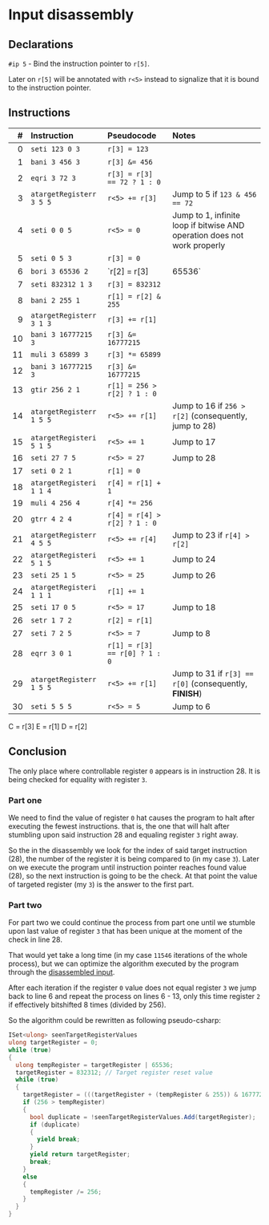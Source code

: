 # Input disassembly

## Declarations

`#ip 5` - Bind the instruction pointer to `r[5]`.

Later on `r[5]` will be annotated with `r<5>` instead to signalize that it is bound to the instruction pointer.

## Instructions

|  # |  Instruction        |  Pseudocode                   | Notes                                                                    |
|---:|:--------------------|:------------------------------|:-------------------------------------------------------------------------|
|  0 | `seti 123 0 3`      | `r[3] = 123`                  |                                                                          |
|  1 | `bani 3 456 3`      | `r[3] &= 456`                 |                                                                          |
|  2 | `eqri 3 72 3`       | `r[3] = r[3] == 72 ? 1 : 0`   |                                                                          |
|  3 | `atargetRegisterr 3 5 5`        | `r<5> += r[3]`                | Jump to 5 if `123 & 456 == 72`                                           |
|  4 | `seti 0 0 5`        | `r<5> = 0`                    | Jump to 1, infinite loop if bitwise AND operation does not work properly |
|  5 | `seti 0 5 3`        | `r[3] = 0`                    |                                                                          |
|  6 | `bori 3 65536 2`    | `r[2] = r[3] | 65536`         |                                                                          |
|  7 | `seti 832312 1 3`   | `r[3] = 832312`               |                                                                          |
|  8 | `bani 2 255 1`      | `r[1] = r[2] & 255`           |                                                                          |
|  9 | `atargetRegisterr 3 1 3`        | `r[3] += r[1]`                |                                                                          |
| 10 | `bani 3 16777215 3` | `r[3] &= 16777215`            |                                                                          |
| 11 | `muli 3 65899 3`    | `r[3] *= 65899`               |                                                                          |
| 12 | `bani 3 16777215 3` | `r[3] &= 16777215`            |                                                                          |
| 13 | `gtir 256 2 1`      | `r[1] = 256 > r[2] ? 1 : 0`   |                                                                          |
| 14 | `atargetRegisterr 1 5 5`        | `r<5> += r[1]`                | Jump to 16 if `256 > r[2]` (consequently, jump to 28)                    |
| 15 | `atargetRegisteri 5 1 5`        | `r<5> += 1`                   | Jump to 17                                                               |
| 16 | `seti 27 7 5`       | `r<5> = 27`                   | Jump to 28                                                               |
| 17 | `seti 0 2 1`        | `r[1] = 0`                    |                                                                          |
| 18 | `atargetRegisteri 1 1 4`        | `r[4] = r[1] + 1`             |                                                                          |
| 19 | `muli 4 256 4`      | `r[4] *= 256`                 |                                                                          |
| 20 | `gtrr 4 2 4`        | `r[4] = r[4] > r[2] ? 1 : 0`  |                                                                          |
| 21 | `atargetRegisterr 4 5 5`        | `r<5> += r[4]`                | Jump to 23 if `r[4] > r[2]`                                              |
| 22 | `atargetRegisteri 5 1 5`        | `r<5> += 1`                   | Jump to 24                                                               |
| 23 | `seti 25 1 5`       | `r<5> = 25`                   | Jump to 26                                                               |
| 24 | `atargetRegisteri 1 1 1`        | `r[1] += 1`                   |                                                                          |
| 25 | `seti 17 0 5`       | `r<5> = 17`                   | Jump to 18                                                               |
| 26 | `setr 1 7 2`        | `r[2] = r[1]`                 |                                                                          |
| 27 | `seti 7 2 5`        | `r<5> = 7`                    | Jump to 8                                                                |
| 28 | `eqrr 3 0 1`        | `r[1] = r[3] == r[0] ? 1 : 0` |                                                                          |
| 29 | `atargetRegisterr 1 5 5`        | `r<5> += r[1]`                | Jump to 31 if `r[3] == r[0]` (consequently, **FINISH**)                  |
| 30 | `seti 5 5 5`        | `r<5> = 5`                    | Jump to 6                                                                |

C = r[3]
E = r[1]
D = r[2]

## Conclusion

The only place where controllable register `0` appears is in instruction 28.
It is being checked for equality with register `3`.

### Part one

We need to find the value of register `0` hat causes the program to halt after executing the fewest instructions.
that is, the one that will halt after stumbling upon said instruction 28 and equaling register `3` right away.

So the in the disassembly we look for the index of said target instruction (28),
the number of the register it is being compared to (in my case `3`).
Later on we execute the program until instruction pointer reaches found value (28),
so the next instruction is going to be the check.
At that point the value of targeted register (my `3`) is the answer to the first part.

### Part two

For part two we could continue the process from part one until we stumble upon last value of register `3`
that has been unique at the moment of the check in line 28.

That would yet take a long time (in my case `11546` iterations of the whole process), but we can optimize the algorithm
executed by the program through the [disassembled input](#instructions).

After each iteration if the register `0` value does not equal register `3` we jump back to line 6 and repeat the
process on lines 6 - 13, only this time register `2` if effectively bitshifted 8 times (divided by 256).

So the algorithm could be rewritten as following pseudo-csharp:

``` csharp
ISet<ulong> seenTargetRegisterValues
ulong targetRegister = 0;
while (true)
{
  ulong tempRegister = targetRegister | 65536;
  targetRegister = 832312; // Target register reset value
  while (true)
  {
    targetRegister = (((targetRegister + (tempRegister & 255)) & 16777215) * 65899) & 16777215;
    if (256 > tempRegister)
    {
      bool duplicate = !seenTargetRegisterValues.Add(targetRegister);
      if (duplicate)
      {
        yield break;
      }
      yield return targetRegister;
      break;
    }
    else
    {
      tempRegister /= 256;
    }
  }
}
```
